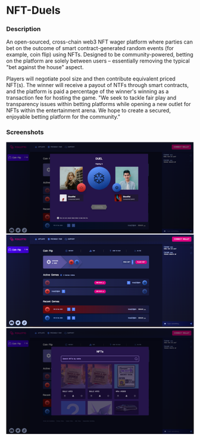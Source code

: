 # NFT-Duels

### Description

An open-sourced, cross-chain web3 NFT wager platform where parties can bet on the outcome of smart contract-generated random events (for example, coin flip) using NFTs.
Designed to be community-powered, betting on the platform are solely between users – essentially removing the typical "bet against the house" aspect.

Players will negotiate pool size and then contribute equivalent priced NFT(s). The winner will receive a payout of NTFs through smart contracts, and the platform is paid a percentage of the winner's winning as a transaction fee for hosting the game.
"We seek to tackle fair play and transparency issues within betting platforms while opening a new outlet for NFTs within the entertainment arena. We hope to create a secured, enjoyable betting platform for the community."

### Screenshots

<p align="center">
  <img src="https://github.com/Corfish123/NFT-Duels/blob/main/screenshots/dueling_page.png" width="800" />
  <img src="https://github.com/Corfish123/NFT-Duels/blob/main/screenshots/main_page.png" width="800" />
  <img src="https://github.com/Corfish123/NFT-Duels/blob/main/screenshots/pick_NFT_%20page.png" width="800" />
</p>
